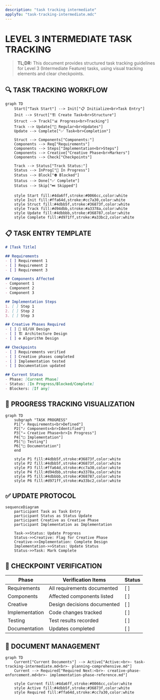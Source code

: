 ```yaml
---
description: "task tracking intermediate"
applyTo: "task-tracking-intermediate.mdc"
---
```


# LEVEL 3 INTERMEDIATE TASK TRACKING

> **TL;DR:** This document provides structured task tracking guidelines for Level 3 (Intermediate Feature) tasks, using visual tracking elements and clear checkpoints.

## 🔍 TASK TRACKING WORKFLOW

```mermaid
graph TD
    Start["Task Start"] --> Init["📋 Initialize<br>Task Entry"]
    Init --> Struct["🏗️ Create Task<br>Structure"]
    Struct --> Track["📊 Progress<br>Tracking"]
    Track --> Update["🔄 Regular<br>Updates"]
    Update --> Complete["✅ Task<br>Completion"]

    Struct --> Components["Components:"]
    Components --> Req["Requirements"]
    Components --> Steps["Implementation<br>Steps"]
    Components --> Creative["Creative Phase<br>Markers"]
    Components --> Check["Checkpoints"]

    Track --> Status["Track Status:"]
    Status --> InProg["🔄 In Progress"]
    Status --> Block["⛔ Blocked"]
    Status --> Done["✅ Complete"]
    Status --> Skip["⏭️ Skipped"]

    style Start fill:#4da6ff,stroke:#0066cc,color:white
    style Init fill:#ffa64d,stroke:#cc7a30,color:white
    style Struct fill:#4dbb5f,stroke:#36873f,color:white
    style Track fill:#d94dbb,stroke:#a3378a,color:white
    style Update fill:#4dbbbb,stroke:#368787,color:white
    style Complete fill:#d971ff,stroke:#a33bc2,color:white
```

## 📋 TASK ENTRY TEMPLATE

```markdown
# [Task Title]

## Requirements
- [ ] Requirement 1
- [ ] Requirement 2
- [ ] Requirement 3

## Components Affected
- Component 1
- Component 2
- Component 3

## Implementation Steps
1. [ ] Step 1
2. [ ] Step 2
3. [ ] Step 3

## Creative Phases Required
- [ ] 🎨 UI/UX Design
- [ ] 🏗️ Architecture Design
- [ ] ⚙️ Algorithm Design

## Checkpoints
- [ ] Requirements verified
- [ ] Creative phases completed
- [ ] Implementation tested
- [ ] Documentation updated

## Current Status
- Phase: [Current Phase]
- Status: [In Progress/Blocked/Complete]
- Blockers: [If any]
```

## 🔄 PROGRESS TRACKING VISUALIZATION

```mermaid
graph TD
    subgraph "TASK PROGRESS"
    P1["✓ Requirements<br>Defined"]
    P2["✓ Components<br>Identified"]
    P3["→ Creative Phase<br>In Progress"]
    P4["□ Implementation"]
    P5["□ Testing"]
    P6["□ Documentation"]
    end

    style P1 fill:#4dbb5f,stroke:#36873f,color:white
    style P2 fill:#4dbb5f,stroke:#36873f,color:white
    style P3 fill:#ffa64d,stroke:#cc7a30,color:white
    style P4 fill:#d94dbb,stroke:#a3378a,color:white
    style P5 fill:#4dbbbb,stroke:#368787,color:white
    style P6 fill:#d971ff,stroke:#a33bc2,color:white
```

## ✅ UPDATE PROTOCOL

```mermaid
sequenceDiagram
    participant Task as Task Entry
    participant Status as Status Update
    participant Creative as Creative Phase
    participant Implementation as Implementation

    Task->>Status: Update Progress
    Status->>Creative: Flag for Creative Phase
    Creative->>Implementation: Complete Design
    Implementation->>Status: Update Status
    Status->>Task: Mark Complete
```

## 🎯 CHECKPOINT VERIFICATION

| Phase | Verification Items | Status |
|-------|-------------------|--------|
| Requirements | All requirements documented | [ ] |
| Components | Affected components listed | [ ] |
| Creative | Design decisions documented | [ ] |
| Implementation | Code changes tracked | [ ] |
| Testing | Test results recorded | [ ] |
| Documentation | Updates completed | [ ] |

## 🔄 DOCUMENT MANAGEMENT

```mermaid
graph TD
    Current["Current Documents"] --> Active["Active:<br>- task-tracking-intermediate.md<br>- planning-comprehensive.md"]
    Current --> Required["Required Next:<br>- creative-phase-enforcement.md<br>- implementation-phase-reference.md"]

    style Current fill:#4da6ff,stroke:#0066cc,color:white
    style Active fill:#4dbb5f,stroke:#36873f,color:white
    style Required fill:#ffa64d,stroke:#cc7a30,color:white
```